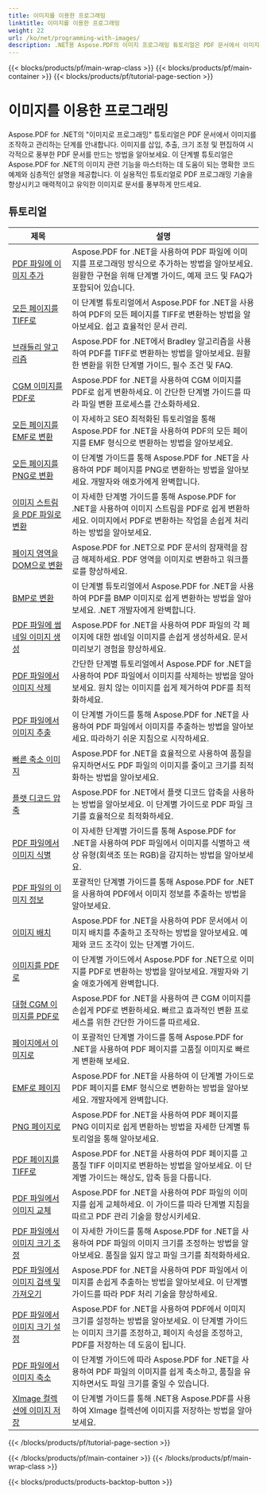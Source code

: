 ```yaml
---
title: 이미지를 이용한 프로그래밍
linktitle: 이미지를 이용한 프로그래밍
weight: 22
url: /ko/net/programming-with-images/
description: .NET용 Aspose.PDF의 이미지 프로그래밍 튜토리얼은 PDF 문서에서 이미지를 조작하고 관리하는 방법을 알려줍니다.
---
```


{{< blocks/products/pf/main-wrap-class >}}
{{< blocks/products/pf/main-container >}}
{{< blocks/products/pf/tutorial-page-section >}}

# 이미지를 이용한 프로그래밍


Aspose.PDF for .NET의 "이미지로 프로그래밍" 튜토리얼은 PDF 문서에서 이미지를 조작하고 관리하는 단계를 안내합니다. 이미지를 삽입, 추출, 크기 조정 및 편집하여 시각적으로 풍부한 PDF 문서를 만드는 방법을 알아보세요. 이 단계별 튜토리얼은 Aspose.PDF for .NET의 이미지 관련 기능을 마스터하는 데 도움이 되는 명확한 코드 예제와 심층적인 설명을 제공합니다. 이 실용적인 튜토리얼로 PDF 프로그래밍 기술을 향상시키고 매력적이고 유익한 이미지로 문서를 풍부하게 만드세요.

## 튜토리얼
| 제목 | 설명 |
| --- | --- | 
| [PDF 파일에 이미지 추가](./add-image/) | Aspose.PDF for .NET을 사용하여 PDF 파일에 이미지를 프로그래밍 방식으로 추가하는 방법을 알아보세요. 원활한 구현을 위해 단계별 가이드, 예제 코드 및 FAQ가 포함되어 있습니다. |  
| [모든 페이지를 TIFF로](./all-pages-to-tiff/) | 이 단계별 튜토리얼에서 Aspose.PDF for .NET을 사용하여 PDF의 모든 페이지를 TIFF로 변환하는 방법을 알아보세요. 쉽고 효율적인 문서 관리. |  
| [브래들리 알고리즘](./bradley-algorithm/) | Aspose.PDF for .NET에서 Bradley 알고리즘을 사용하여 PDF를 TIFF로 변환하는 방법을 알아보세요. 원활한 변환을 위한 단계별 가이드, 필수 조건 및 FAQ. |  
| [CGM 이미지를 PDF로](./cgm-image-to-pdf/) | Aspose.PDF for .NET을 사용하여 CGM 이미지를 PDF로 쉽게 변환하세요. 이 간단한 단계별 가이드를 따라 파일 변환 프로세스를 간소화하세요. |  
| [모든 페이지를 EMF로 변환](./convert-all-pages-to-emf/) | 이 자세하고 SEO 최적화된 튜토리얼을 통해 Aspose.PDF for .NET을 사용하여 PDF의 모든 페이지를 EMF 형식으로 변환하는 방법을 알아보세요. |  
| [모든 페이지를 PNG로 변환](./convert-all-pages-to-png/) | 이 단계별 가이드를 통해 Aspose.PDF for .NET을 사용하여 PDF 페이지를 PNG로 변환하는 방법을 알아보세요. 개발자와 애호가에게 완벽합니다. |  
| [이미지 스트림을 PDF 파일로 변환](./convert-image-stream-to-pdf/) | 이 자세한 단계별 가이드를 통해 Aspose.PDF for .NET을 사용하여 이미지 스트림을 PDF로 쉽게 변환하세요. 이미지에서 PDF로 변환하는 작업을 손쉽게 처리하는 방법을 알아보세요. |  
| [페이지 영역을 DOM으로 변환](./convert-page-region-to-dom/) | Aspose.PDF for .NET으로 PDF 문서의 잠재력을 잠금 해제하세요. PDF 영역을 이미지로 변환하고 워크플로를 향상하세요. |  
| [BMP로 변환](./convert-to-bmp/) | 이 단계별 튜토리얼에서 Aspose.PDF for .NET을 사용하여 PDF를 BMP 이미지로 쉽게 변환하는 방법을 알아보세요. .NET 개발자에게 완벽합니다. |  
| [PDF 파일에 썸네일 이미지 생성](./create-thumbnail-images/) | Aspose.PDF for .NET을 사용하여 PDF 파일의 각 페이지에 대한 썸네일 이미지를 손쉽게 생성하세요. 문서 미리보기 경험을 향상하세요. |  
| [PDF 파일에서 이미지 삭제](./delete-images/) | 간단한 단계별 튜토리얼에서 Aspose.PDF for .NET을 사용하여 PDF 파일에서 이미지를 삭제하는 방법을 알아보세요. 원치 않는 이미지를 쉽게 제거하여 PDF를 최적화하세요. |  
| [PDF 파일에서 이미지 추출](./extract-images/) | 이 단계별 가이드를 통해 Aspose.PDF for .NET을 사용하여 PDF 파일에서 이미지를 추출하는 방법을 알아보세요. 따라하기 쉬운 지침으로 시작하세요. |  
| [빠른 축소 이미지](./fast-shrink-images/) | Aspose.PDF for .NET을 효율적으로 사용하여 품질을 유지하면서도 PDF 파일의 이미지를 줄이고 크기를 최적화하는 방법을 알아보세요. |  
| [플랫 디코드 압축](./flate-decode-compression/) | Aspose.PDF for .NET에서 플랫 디코드 압축을 사용하는 방법을 알아보세요. 이 단계별 가이드로 PDF 파일 크기를 효율적으로 최적화하세요. |  
| [PDF 파일에서 이미지 식별](./identify-images/) | 이 자세한 단계별 가이드를 통해 Aspose.PDF for .NET을 사용하여 PDF 파일에서 이미지를 식별하고 색상 유형(회색조 또는 RGB)을 감지하는 방법을 알아보세요. |  
| [PDF 파일의 이미지 정보](./image-information/) | 포괄적인 단계별 가이드를 통해 Aspose.PDF for .NET을 사용하여 PDF에서 이미지 정보를 추출하는 방법을 알아보세요. |  
| [이미지 배치](./image-placements/) | Aspose.PDF for .NET을 사용하여 PDF 문서에서 이미지 배치를 추출하고 조작하는 방법을 알아보세요. 예제와 코드 조각이 있는 단계별 가이드. |  
| [이미지를 PDF로](./image-to-pdf/) | 이 단계별 가이드에서 Aspose.PDF for .NET으로 이미지를 PDF로 변환하는 방법을 알아보세요. 개발자와 기술 애호가에게 완벽합니다. |  
| [대형 CGM 이미지를 PDF로](./large-cgm-image-to-pdf/) | Aspose.PDF for .NET을 사용하여 큰 CGM 이미지를 손쉽게 PDF로 변환하세요. 빠르고 효과적인 변환 프로세스를 위한 간단한 가이드를 따르세요. |  
| [페이지에서 이미지로](./pages-to-images/) | 이 포괄적인 단계별 가이드를 통해 Aspose.PDF for .NET을 사용하여 PDF 페이지를 고품질 이미지로 빠르게 변환해 보세요. |  
| [EMF로 페이지](./page-to-emf/) | Aspose.PDF for .NET을 사용하여 이 단계별 가이드로 PDF 페이지를 EMF 형식으로 변환하는 방법을 알아보세요. 개발자에게 완벽합니다. |  
| [PNG 페이지로](./page-to-png/) | Aspose.PDF for .NET을 사용하여 PDF 페이지를 PNG 이미지로 쉽게 변환하는 방법을 자세한 단계별 튜토리얼을 통해 알아보세요. |  
| [PDF 페이지를 TIFF로](./page-to-tiff/) | Aspose.PDF for .NET을 사용하여 PDF 페이지를 고품질 TIFF 이미지로 변환하는 방법을 알아보세요. 이 단계별 가이드는 해상도, 압축 등을 다룹니다. |  
| [PDF 파일에서 이미지 교체](./replace-image/) | Aspose.PDF for .NET을 사용하여 PDF 파일의 이미지를 쉽게 교체하세요. 이 가이드를 따라 단계별 지침을 따르고 PDF 관리 기술을 향상시키세요. |  
| [PDF 파일에서 이미지 크기 조정](./resize-images/) | 이 자세한 가이드를 통해 Aspose.PDF for .NET을 사용하여 PDF 파일의 이미지 크기를 조정하는 방법을 알아보세요. 품질을 잃지 않고 파일 크기를 최적화하세요. |  
| [PDF 파일에서 이미지 검색 및 가져오기](./search-and-get-images/) | Aspose.PDF for .NET을 사용하여 PDF 파일에서 이미지를 손쉽게 추출하는 방법을 알아보세요. 이 단계별 가이드를 따라 PDF 처리 기술을 향상하세요. |  
| [PDF 파일에서 이미지 크기 설정](./set-image-size/) | Aspose.PDF for .NET을 사용하여 PDF에서 이미지 크기를 설정하는 방법을 알아보세요. 이 단계별 가이드는 이미지 크기를 조정하고, 페이지 속성을 조정하고, PDF를 저장하는 데 도움이 됩니다. |  
| [PDF 파일에서 이미지 축소](./shrink-images/) | 이 단계별 가이드에 따라 Aspose.PDF for .NET을 사용하여 PDF 파일의 이미지를 쉽게 축소하고, 품질을 유지하면서도 파일 크기를 줄일 수 있습니다. |  
| [XImage 컬렉션에 이미지 저장](./store-image-in-ximage-collection/) |  이 단계별 가이드를 통해 .NET용 Aspose.PDF를 사용하여 XImage 컬렉션에 이미지를 저장하는 방법을 알아보세요. |  
{{< /blocks/products/pf/tutorial-page-section >}}

{{< /blocks/products/pf/main-container >}}
{{< /blocks/products/pf/main-wrap-class >}}

{{< blocks/products/products-backtop-button >}}
